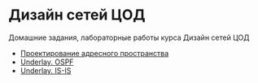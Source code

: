 # Дизайн сетей ЦОД
Домашние задания, лабораторные работы курса Дизайн сетей ЦОД
- [Проектирование адресного пространства](Home_WORK/)
- [Underlay. OSPF](Underlay.OSPF/)
- [Underlay. IS-IS](Underlay.IS-IS/)
